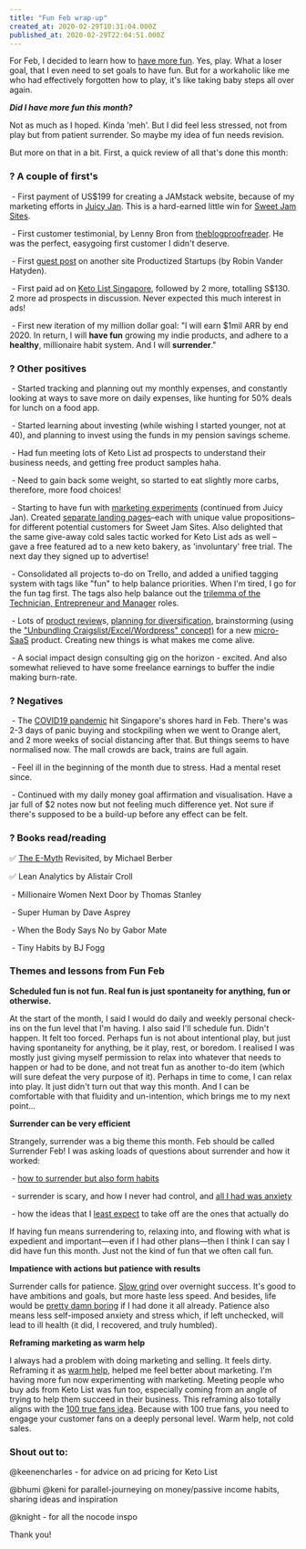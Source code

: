 ```yaml
---
title: "Fun Feb wrap-up"
created_at: 2020-02-29T10:31:04.000Z
published_at: 2020-02-29T22:04:51.000Z
---
```

For Feb, I decided to learn how to [have more fun](https://cowriters.app/words/fun-feb-358435e3567dd9fcde). Yes, play. What a loser goal, that I even need to set goals to have fun. But for a workaholic like me who had effectively forgotten how to play, it's like taking baby steps all over again.

  

_**Did I have more fun this month?**_

  

Not as much as I hoped. Kinda 'meh'. But I did feel less stressed, not from play but from patient surrender. So maybe my idea of fun needs revision.

  

But more on that in a bit. First, a quick review of all that's done this month:

  

### **? A couple of first's**

 - First payment of US$199 for creating a JAMstack website, because of my marketing efforts in [Juicy Jan](https://cowriters.app/words/juicy-january-wrap-up-357855e34113f2542e). This is a hard-earned little win for [Sweet Jam Sites](https://sweetjamsites.com/).

 - First customer testimonial, by Lenny Bron from [theblogproofreader](https://theblogproofreader.com/). He was the perfect, easygoing first customer I didn't deserve.

 - First [guest post](https://productizedstartups.com/getting-my-first-customer-at-199-creating-jamstack-websites/) on another site Productized Startups (by Robin Vander Hatyden).

 - First paid ad on [Keto List Singapore](https://ketolistsingapore.com/), followed by 2 more, totalling S$130. 2 more ad prospects in discussion. Never expected this much interest in ads!

 - First new iteration of my million dollar goal: "I will earn $1mil ARR by end 2020. In return, I will **have fun** growing my indie products, and adhere to a **healthy**, millionaire habit system. And I will **surrender**." 

  

### **? Other positives** 

 - Started tracking and planning out my monthly expenses, and constantly looking at ways to save more on daily expenses, like hunting for 50% deals for lunch on a food app.

 - Started learning about investing (while wishing I started younger, not at 40), and planning to invest using the funds in my pension savings scheme.

 - Had fun meeting lots of Keto List ad prospects to understand their business needs, and getting free product samples haha.

 - Need to gain back some weight, so started to eat slightly more carbs, therefore, more food choices!

 - Starting to have fun with [marketing experiments](https://cowriters.app/words/cold-sales-or-warm-help-more-marketing-experiments-learnings-361935e3c08a30ca58) (continued from Juicy Jan). Created [separate landing pages](https://cowriters.app/words/death-of-the-home-page-more-marketing-experiments-learnings-368685e4a85501329b)–each with unique value propositions–for different potential customers for Sweet Jam Sites. Also delighted that the same give-away cold sales tactic worked for Keto List ads as well – gave a free featured ad to a new keto bakery, as 'involuntary' free trial. The next day they signed up to advertise!

 - Consolidated all projects to-do on Trello, and added a unified tagging system with tags like "fun" to help balance priorities. When I'm tired, I go for the fun tag first. The tags also help balance out the [trilemma of the Technician, Entrepreneur and Manager](https://cowriters.app/words/the-trilemma-of-the-entrepreneur-the-manager-the-technician-369805e4d317a578cf) roles.

 - Lots of [product review](https://cowriters.app/words/services-as-a-jumpstart-to-products-369215e4bdbbb72a0c)s, [planning for diversification](https://cowriters.app/words/diversifying-my-product-portfolio-372515e53cc0437292), brainstorming (using the ["Unbundling Craigslist/Excel/Wordpress" concept)](https://cowriters.app/words/unbundling-wordpress-366825e46ad48ab95e) for a new [micro-SaaS](https://cowriters.app/words/micro-saas-single-feature-vending-machine-web-apps-373015e55106d0bb31) product. Creating new things is what makes me come alive.

 - A social impact design consulting gig on the horizon - excited. And also somewhat relieved to have some freelance earnings to buffer the indie making burn-rate.

  

### **? Negatives**

 - The [COVID19 pandemic](https://cowriters.app/words/some-concerns-about-the-coronavirus-answered-363825e40021fe5b8f) hit Singapore's shores hard in Feb. There's was 2-3 days of panic buying and stockpiling when we went to Orange alert, and 2 more weeks of social distancing after that. But things seems to have normalised now. The mall crowds are back, trains are full again.

 - Feel ill in the beginning of the month due to stress. Had a mental reset since.

 - Continued with my daily money goal affirmation and visualisation. Have a jar full of $2 notes now but not feeling much difference yet. Not sure if there's supposed to be a build-up before any effect can be felt.

  

### **? Books read/reading**

✅ [The E-Myth](https://cowriters.app/words/the-trilemma-of-the-entrepreneur-the-manager-the-technician-369805e4d317a578cf) Revisited, by Michael Berber

✅ Lean Analytics by Alistair Croll

 - Millionaire Women Next Door by Thomas Stanley

 - Super Human by Dave Asprey

 - When the Body Says No by Gabor Mate

 - Tiny Habits by BJ Fogg

  

### **Themes and lessons from Fun Feb**

**Scheduled fun is not fun. Real fun is just spontaneity for anything, fun or otherwise.**

At the start of the month, I said I would do daily and weekly personal check-ins on the fun level that I'm having. I also said I'll schedule fun. Didn't happen. It felt too forced. Perhaps fun is not about intentional play, but just having spontaneity for anything, be it play, rest, or boredom. I realised I was mostly just giving myself permission to relax into whatever that needs to happen or had to be done, and not treat fun as another to-do item (which will sure defeat the very purpose of it). Perhaps in time to come, I can relax into play. It just didn't turn out that way this month. And I can be comfortable with that fluidity and un-intention, which brings me to my next point...

  

**Surrender can be very efficient**

Strangely, surrender was a big theme this month. Feb should be called Surrender Feb! I was asking loads of questions about surrender and how it worked:

 - [how to surrender but also form habits](https://cowriters.app/words/how-does-surrender-work-in-the-context-of-habit-formation-359895e3810ad19298)

 - surrender is scary, and how I never had control, and [all I had was anxiety](https://cowriters.app/words/relax-nothing-is-under-control-373445e566cba45196)

 - how the ideas that I [least expect](https://cowriters.app/words/your-foresight-is-only-as-far-ahead-as-how-far-back-your-hindsight-is-374575e590c60c8916) to take off are the ones that actually do

If having fun means surrendering to, relaxing into, and flowing with what is expedient and important—even if I had other plans—then I think I can say I did have fun this month. Just not the kind of fun that we often call fun.

  

**Impatience with actions but patience with results**

Surrender calls for patience. [Slow grind](https://cowriters.app/words/behind-every-story-of-overnight-success-is-a-slow-grind-you-never-heard-359905e3816b3ea7f7) over overnight success. It's good to have ambitions and goals, but more haste less speed. And besides, life would be [pretty damn boring](https://cowriters.app/words/life-would-be-pretty-damn-boring-if-you-had-done-it-all-already-370975e4fd0a533152) if I had done it all already. Patience also means less self-imposed anxiety and stress which, if left unchecked, will lead to ill health (it did, I recovered, and truly humbled).

  

**Reframing marketing as warm help**

I always had a problem with doing marketing and selling. It feels dirty. Reframing it as [warm help](https://cowriters.app/words/cold-sales-or-warm-help-more-marketing-experiments-learnings-361935e3c08a30ca58), helped me feel better about marketing. I'm having more fun now experimenting with marketing. Meeting people who buy ads from Keto List was fun too, especially coming from an angle of trying to help them succeed in their business. This reframing also totally aligns with the [100 true fans idea](https://cowriters.app/words/100-true-fans-the-passion-economy-365535e43f0561e745). Because with 100 true fans, you need to engage your customer fans on a deeply personal level. Warm help, not cold sales.

  

### **Shout out to:**

@keenencharles - for advice on ad pricing for Keto List

@bhumi @keni for parallel-journeying on money/passive income habits, sharing ideas and inspiration

@knight - for all the nocode inspo

Thank you!
